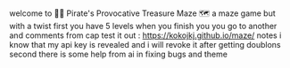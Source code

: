 welcome to 🏴‍☠️ Pirate's Provocative Treasure Maze 🗺️
a maze game but with a twist
first you have 5 levels when you finish you you go to another
and comments from cap
test it out : https://kokojkj.github.io/maze/
notes
 i know that my api key is revealed and i will revoke it after getting doublons
 second
 there is some help from ai in fixing bugs and theme
